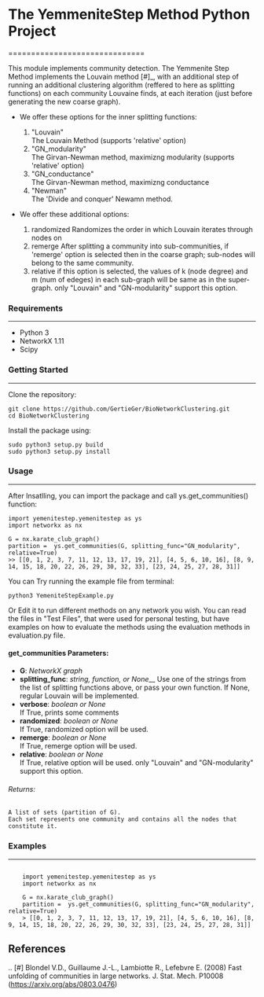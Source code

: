 
# The YemmeniteStep Method Python Project
==============================

This module implements community detection.
The Yemmenite Step Method implements the Louvain method [#]_, with an additional step of running an additional clustering algorithm (reffered to here as splitting functions) on each community Louvaine finds, at each iteration (just before generating the new coarse graph).

* We offer these options for the inner splitting functions:
    1) "Louvain"<br />
        The Louvain Method (supports 'relative' option)
    2) "GN_modularity"<br />
        The Girvan-Newman method, maximizng modularity (supports 'relative' option)
    3) "GN_conductance"<br />
        The Girvan-Newman method, maximizng conductance
    4) "Newman"<br />
        The 'Divide and conquer' Newamn method.
    
* We offer these additional options:
    1) randomized
        Randomizes the order in which Louvain iterates through nodes on
    2) remerge
        After splitting a community into sub-communities, if 'remerge' option is selected
        then in the coarse graph; sub-nodes will belong to the same community.
    3) relative
        if this option is selected, the values of k (node degree) and m (num of edeges) in each
        sub-graph will be same as in the super-graph.
        only "Louvain" and "GN-modularity" support this option.

### Requirements
------------

* Python 3
* NetworkX 1.11
* Scipy


### Getting Started
-----
Clone the repository:
```
git clone https://github.com/GertieGer/BioNetworkClustering.git
cd BioNetworkClustering
```
Install the package using:
```
sudo python3 setup.py build
sudo python3 setup.py install
```

### Usage
-----
After Insatlling, you can import the package and call ys.get_communities() function:
```
import yemenitestep.yemenitestep as ys
import networkx as nx

G = nx.karate_club_graph()
partition =  ys.get_communities(G, splitting_func="GN_modularity", relative=True)
>> [[0, 1, 2, 3, 7, 11, 12, 13, 17, 19, 21], [4, 5, 6, 10, 16], [8, 9, 14, 15, 18, 20, 22, 26, 29, 30, 32, 33], [23, 24, 25, 27, 28, 31]]
```
You can Try running the example file from terminal:
```
python3 YemeniteStepExample.py
```
Or Edit it to run different methods on any network you wish.
You can read the files in "Test Files", that were used for personal testing, but have examples on how to evaluate the methods using the evaluation methods in evaluation.py file.

#### get_communities Parameters:
* **G**: *NetworkX graph*<br />
* **splitting_func**: *string, function, or None*__
    Use one of the strings from the list of splitting functions above,
    or pass your own function. If None, regular Louvain will be implemented.
* **verbose**: *boolean or None*<br />
    If True, prints some comments
* **randomized**: *boolean or None*<br />
    If True, randomized option will be used.
* **remerge**: *boolean or None*<br />
    If True, remerge option will be used.
* **relative**: *boolean or None*<br />
    If True, relative option will be used.
    only "Louvain" and "GN-modularity" support this option.

###### Returns:
    A list of sets (partition of G). 
    Each set represents one community and contains all the nodes that constitute it.

### Examples
-----
```

    import yemenitestep.yemenitestep as ys
    import networkx as nx

    G = nx.karate_club_graph()
    partition =  ys.get_communities(G, splitting_func="GN_modularity", relative=True)
    > [[0, 1, 2, 3, 7, 11, 12, 13, 17, 19, 21], [4, 5, 6, 10, 16], [8, 9, 14, 15, 18, 20, 22, 26, 29, 30, 32, 33], [23, 24, 25, 27, 28, 31]]

```

References
----------

.. [#] Blondel V.D., Guillaume J.-L., Lambiotte R., Lefebvre E. (2008) Fast
   unfolding of communities in large networks. J. Stat. Mech. P10008
   (https://arxiv.org/abs/0803.0476)
